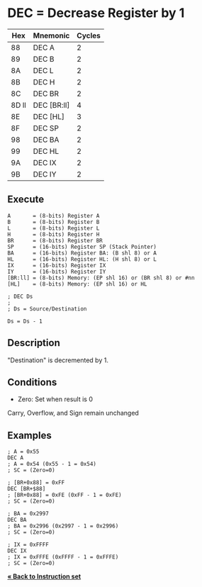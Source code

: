 # DEC = Decrease Register by 1

| Hex   | Mnemonic       | Cycles |
| ----- | -------------- | ------ |
| 88    | DEC A          | 2      |
| 89    | DEC B          | 2      |
| 8A    | DEC L          | 2      |
| 8B    | DEC H          | 2      |
| 8C    | DEC BR         | 2      |
| 8D ll | DEC \[BR:ll]   | 4      |
| 8E    | DEC \[HL]      | 3      |
| 8F    | DEC SP         | 2      |
| 98    | DEC BA         | 2      |
| 99    | DEC HL         | 2      |
| 9A    | DEC IX         | 2      |
| 9B    | DEC IY         | 2      |

## Execute

```
A       = (8-bits) Register A
B       = (8-bits) Register B
L       = (8-bits) Register L
H       = (8-bits) Register H
BR      = (8-bits) Register BR
SP      = (16-bits) Register SP (Stack Pointer)
BA      = (16-bits) Register BA: (B shl 8) or A
HL      = (16-bits) Register HL: (H shl 8) or L
IX      = (16-bits) Register IX
IY      = (16-bits) Register IY
[BR:ll] = (8-bits) Memory: (EP shl 16) or (BR shl 8) or #nn
[HL]    = (8-bits) Memory: (EP shl 16) or HL
```

```
; DEC Ds
;
; Ds = Source/Destination

Ds = Ds - 1
```

## Description

"Destination" is decremented by 1.

## Conditions

* Zero: Set when result is 0

Carry, Overflow, and Sign remain unchanged

## Examples

```
; A = 0x55
DEC A
; A = 0x54 (0x55 - 1 = 0x54)
; SC = (Zero=0)
```

```
; [BR+0x88] = 0xFF
DEC [BR+$88]
; [BR+0x88] = 0xFE (0xFF - 1 = 0xFE)
; SC = (Zero=0)
```

```
; BA = 0x2997
DEC BA
; BA = 0x2996 (0x2997 - 1 = 0x2996)
; SC = (Zero=0)
```

```
; IX = 0xFFFF
DEC IX
; IX = 0xFFFE (0xFFFF - 1 = 0xFFFE)
; SC = (Zero=0)
```

[**« Back to Instruction set**](../S1C88_InstructionSet.md)

